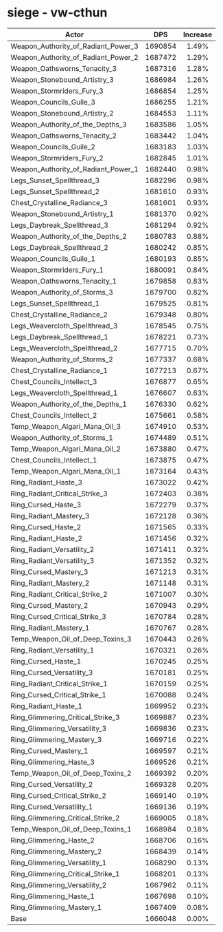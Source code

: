 # siege - vw-cthun
| Actor | DPS | Increase |
|---|:---:|:---:|
|Weapon_Authority_of_Radiant_Power_3|1690854|1.49%|
|Weapon_Authority_of_Radiant_Power_2|1687472|1.29%|
|Weapon_Oathsworns_Tenacity_3|1687316|1.28%|
|Weapon_Stonebound_Artistry_3|1686984|1.26%|
|Weapon_Stormriders_Fury_3|1686854|1.25%|
|Weapon_Councils_Guile_3|1686255|1.21%|
|Weapon_Stonebound_Artistry_2|1684553|1.11%|
|Weapon_Authority_of_the_Depths_3|1683586|1.05%|
|Weapon_Oathsworns_Tenacity_2|1683442|1.04%|
|Weapon_Councils_Guile_2|1683183|1.03%|
|Weapon_Stormriders_Fury_2|1682845|1.01%|
|Weapon_Authority_of_Radiant_Power_1|1682440|0.98%|
|Legs_Sunset_Spellthread_3|1682296|0.98%|
|Legs_Sunset_Spellthread_2|1681610|0.93%|
|Chest_Crystalline_Radiance_3|1681601|0.93%|
|Weapon_Stonebound_Artistry_1|1681370|0.92%|
|Legs_Daybreak_Spellthread_3|1681294|0.92%|
|Weapon_Authority_of_the_Depths_2|1680783|0.88%|
|Legs_Daybreak_Spellthread_2|1680242|0.85%|
|Weapon_Councils_Guile_1|1680193|0.85%|
|Weapon_Stormriders_Fury_1|1680091|0.84%|
|Weapon_Oathsworns_Tenacity_1|1679858|0.83%|
|Weapon_Authority_of_Storms_3|1679700|0.82%|
|Legs_Sunset_Spellthread_1|1679525|0.81%|
|Chest_Crystalline_Radiance_2|1679348|0.80%|
|Legs_Weavercloth_Spellthread_3|1678545|0.75%|
|Legs_Daybreak_Spellthread_1|1678221|0.73%|
|Legs_Weavercloth_Spellthread_2|1677715|0.70%|
|Weapon_Authority_of_Storms_2|1677337|0.68%|
|Chest_Crystalline_Radiance_1|1677213|0.67%|
|Chest_Councils_Intellect_3|1676877|0.65%|
|Legs_Weavercloth_Spellthread_1|1676607|0.63%|
|Weapon_Authority_of_the_Depths_1|1676330|0.62%|
|Chest_Councils_Intellect_2|1675661|0.58%|
|Temp_Weapon_Algari_Mana_Oil_3|1674910|0.53%|
|Weapon_Authority_of_Storms_1|1674489|0.51%|
|Temp_Weapon_Algari_Mana_Oil_2|1673880|0.47%|
|Chest_Councils_Intellect_1|1673875|0.47%|
|Temp_Weapon_Algari_Mana_Oil_1|1673164|0.43%|
|Ring_Radiant_Haste_3|1673022|0.42%|
|Ring_Radiant_Critical_Strike_3|1672403|0.38%|
|Ring_Cursed_Haste_3|1672279|0.37%|
|Ring_Radiant_Mastery_3|1672128|0.36%|
|Ring_Cursed_Haste_2|1671565|0.33%|
|Ring_Radiant_Haste_2|1671456|0.32%|
|Ring_Radiant_Versatility_2|1671411|0.32%|
|Ring_Radiant_Versatility_3|1671352|0.32%|
|Ring_Cursed_Mastery_3|1671213|0.31%|
|Ring_Radiant_Mastery_2|1671148|0.31%|
|Ring_Radiant_Critical_Strike_2|1671007|0.30%|
|Ring_Cursed_Mastery_2|1670943|0.29%|
|Ring_Cursed_Critical_Strike_3|1670784|0.28%|
|Ring_Radiant_Mastery_1|1670767|0.28%|
|Temp_Weapon_Oil_of_Deep_Toxins_3|1670443|0.26%|
|Ring_Radiant_Versatility_1|1670321|0.26%|
|Ring_Cursed_Haste_1|1670245|0.25%|
|Ring_Cursed_Versatility_3|1670181|0.25%|
|Ring_Radiant_Critical_Strike_1|1670159|0.25%|
|Ring_Cursed_Critical_Strike_1|1670088|0.24%|
|Ring_Radiant_Haste_1|1669952|0.23%|
|Ring_Glimmering_Critical_Strike_3|1669887|0.23%|
|Ring_Glimmering_Versatility_3|1669836|0.23%|
|Ring_Glimmering_Mastery_3|1669716|0.22%|
|Ring_Cursed_Mastery_1|1669597|0.21%|
|Ring_Glimmering_Haste_3|1669526|0.21%|
|Temp_Weapon_Oil_of_Deep_Toxins_2|1669392|0.20%|
|Ring_Cursed_Versatility_2|1669328|0.20%|
|Ring_Cursed_Critical_Strike_2|1669140|0.19%|
|Ring_Cursed_Versatility_1|1669136|0.19%|
|Ring_Glimmering_Critical_Strike_2|1669005|0.18%|
|Temp_Weapon_Oil_of_Deep_Toxins_1|1668984|0.18%|
|Ring_Glimmering_Haste_2|1668706|0.16%|
|Ring_Glimmering_Mastery_2|1668439|0.14%|
|Ring_Glimmering_Versatility_1|1668290|0.13%|
|Ring_Glimmering_Critical_Strike_1|1668201|0.13%|
|Ring_Glimmering_Versatility_2|1667962|0.11%|
|Ring_Glimmering_Haste_1|1667698|0.10%|
|Ring_Glimmering_Mastery_1|1667409|0.08%|
|Base|1666048|0.00%|
